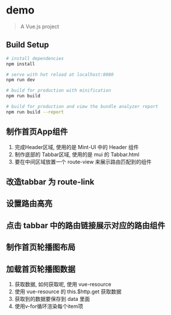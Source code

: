 # demo

> A Vue.js project

## Build Setup

``` bash
# install dependencies
npm install

# serve with hot reload at localhost:8080
npm run dev

# build for production with minification
npm run build

# build for production and view the bundle analyzer report
npm run build --report
```

## 制作首页App组件
1. 完成Header区域, 使用的是 Mint-UI 中的 Header 组件
2. 制作底部的 Tabbar区域, 使用的是 mui 的 Tabbar.html
3. 要在中间区域放置一个 route-view 来展示路由匹配到的组件

## 改造tabbar 为 route-link


## 设置路由高亮


## 点击 tabbar 中的路由链接展示对应的路由组件


## 制作首页轮播图布局


## 加载首页轮播图数据
1. 获取数据, 如何获取呢, 使用 vue-resource
2. 使用 vue-resource 的 this.$http.get 获取数据
3. 获取到的数据要保存到 data 里面
4. 使用v-for循环渲染每个item项